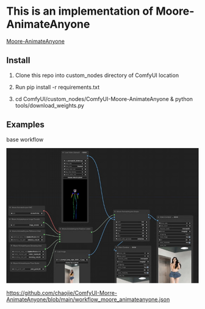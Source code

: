 # This is an implementation of Moore-AnimateAnyone

[Moore-AnimateAnyone](https://github.com/MooreThreads/Moore-AnimateAnyone)

## Install

1. Clone this repo into custom_nodes directory of ComfyUI location

2. Run pip install -r requirements.txt

3. cd ComfyUI/custom_nodes/ComfyUI-Moore-AnimateAnyone & python tools/download_weights.py

## Examples

base workflow

<img src="assets/base_wf.png" raw=true>

https://github.com/chaojie/ComfyUI-Morre-AnimateAnyone/blob/main/workflow_moore_animateanyone.json
